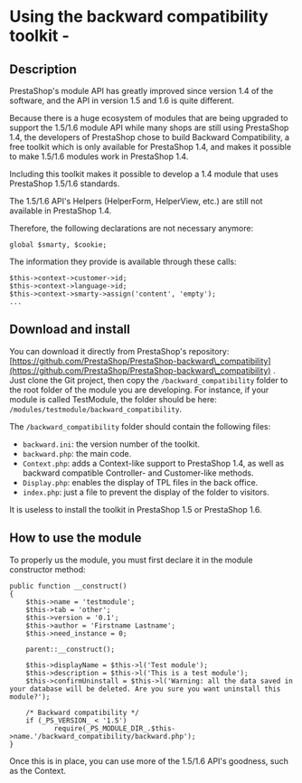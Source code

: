 # Using the backward compatibility toolkit -

## Description <a href="#usingthebackwardcompatibilitytoolkit-description" id="usingthebackwardcompatibilitytoolkit-description"></a>

PrestaShop's module API has greatly improved since version 1.4 of the software, and the API in version 1.5 and 1.6 is quite different.

Because there is a huge ecosystem of modules that are being upgraded to support the 1.5/1.6 module API while many shops are still using PrestaShop 1.4, the developers of PrestaShop chose to build Backward Compatibility, a free toolkit which is only available for PrestaShop 1.4, and makes it possible to make 1.5/1.6 modules work in PrestaShop 1.4.

Including this toolkit makes it possible to develop a 1.4 module that uses PrestaShop 1.5/1.6 standards.

The 1.5/1.6 API's Helpers (HelperForm, HelperView, etc.) are still not available in PrestaShop 1.4.

Therefore, the following declarations are not necessary anymore:

```
global $smarty, $cookie;
```

The information they provide is available through these calls:

```
$this->context->customer->id;
$this->context->language->id;
$this->context->smarty->assign('content', 'empty');
...
```

## Download and install <a href="#usingthebackwardcompatibilitytoolkit-downloadandinstall" id="usingthebackwardcompatibilitytoolkit-downloadandinstall"></a>

You can download it directly from PrestaShop's repository: [https://github.com/PrestaShop/PrestaShop-backward\_compatibility](https://github.com/PrestaShop/PrestaShop-backward\_compatibility) .\
Just clone the Git project, then copy the `/backward_compatibility` folder to the root folder of the module you are developing. For instance, if your module is called TestModule, the folder should be here: `/modules/testmodule/backward_compatibility`.

The `/backward_compatibility` folder should contain the following files:

* `backward.ini`: the version number of the toolkit.
* `backward.php`: the main code.
* `Context.php`: adds a Context-like support to PrestaShop 1.4, as well as backward compatible Controller- and Customer-like methods.
* `Display.php`: enables the display of TPL files in the back office.
* `index.php`: just a file to prevent the display of the folder to visitors.

It is useless to install the toolkit in PrestaShop 1.5 or PrestaShop 1.6.

## How to use the module <a href="#usingthebackwardcompatibilitytoolkit-howtousethemodule" id="usingthebackwardcompatibilitytoolkit-howtousethemodule"></a>

To properly us the module, you must first declare it in the module constructor method:

```
public function __construct()
{
    $this->name = 'testmodule';
    $this->tab = 'other';
    $this->version = '0.1';
    $this->author = 'Firstname Lastname';
    $this->need_instance = 0;

    parent::__construct();

    $this->displayName = $this->l('Test module');
    $this->description = $this->l('This is a test module');
    $this->confirmUninstall = $this->l('Warning: all the data saved in your database will be deleted. Are you sure you want uninstall this module?');

    /* Backward compatibility */
    if (_PS_VERSION_ < '1.5')
           require(_PS_MODULE_DIR_.$this->name.'/backward_compatibility/backward.php');
}
```

Once this is in place, you can use more of the 1.5/1.6 API's goodness, such as the Context.
